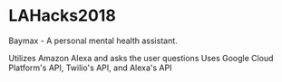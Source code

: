 # LAHacks2018

Baymax - A personal mental health assistant. 

Utilizes Amazon Alexa and asks the user questions
Uses Google Cloud Platform's API, Twilio's API, and Alexa's API
